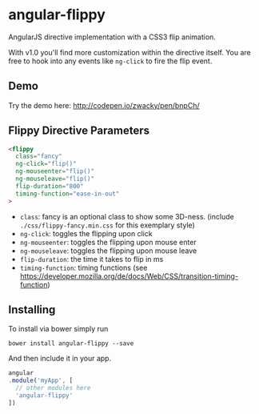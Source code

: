 angular-flippy
==============

AngularJS directive implementation with a CSS3 flip animation.

With v1.0 you'll find more customization within the directive itself. You are free to hook into any events like `ng-click` to fire the flip event.

Demo
----
Try the demo here: http://codepen.io/zwacky/pen/bnpCh/

Flippy Directive Parameters
---------------------------
```html
<flippy
  class="fancy"
  ng-click="flip()"
  ng-mouseenter="flip()"
  ng-mouseleave="flip()"
  flip-duration="800"
  timing-function="ease-in-out"
>
```
* `class`: fancy is an optional class to show some 3D-ness. (include `./css/flippy-fancy.min.css` for this exemplary style)
* `ng-click`: toggles the flipping upon click
* `ng-mouseenter`: toggles the flipping upon mouse enter
* `ng-mouseleave`: toggles the flipping upon mouse leave
* `flip-duration`: the time it takes to flip in ms
* `timing-function`: timing functions (see https://developer.mozilla.org/de/docs/Web/CSS/transition-timing-function)

Installing
-----------

To install via bower simply run

`bower install angular-flippy --save`

And then include it in your app.

```javascript
angular
.module('myApp', [
  // other modules here
  'angular-flippy'
])
```
